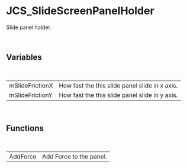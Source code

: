 <div id="content-header">
  <h1>JCS_SlideScreenPanelHolder</h1>
</div>

<p>
  Slide panel holder.
</p>


<br/>
<h2>Variables</h2>
<br/>

<table>
  <tr>
    <td>mSlideFrictionX</td>
    <td>How fast the this slide panel slide in x axis.</td>
  </tr>
  <tr>
    <td>mSlideFrictionY</td>
    <td>How fast the this slide panel slide in y axis.</td>
  </tr>
</table>


<br/>
<h2>Functions</h2>
<br/>

<table>
  <tr>
    <td>AddForce</td>
    <td>Add Force to the panel.</td>
  </tr>
</table>
